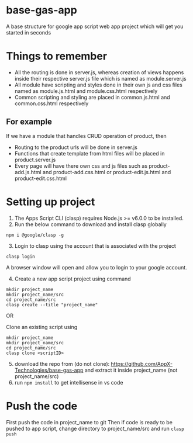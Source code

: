 # base-gas-app
A base structure for google app script web app project which will get you started in seconds

# Things to remember
- All the routing is done in server.js, whereas creation of views happens inside their respective server.js file which is named as module.server.js
- All module have scripting and styles done in their own js and css files named as module.js.html and module.css.html respectively
- Common scripting and styling are placed in common.js.html and common.css.html respectively

## For example
If we have a module that handles CRUD operation of product, then
- Routing to the product urls will be done in server.js
- Functions that create template from html files will be placed in product.server.js
- Every page will have there own css and js files such as product-add.js.html and product-add.css.html or product-edit.js.html and product-edit.css.html

# Setting up project
1. The Apps Script CLI (clasp) requires Node.js >= v6.0.0 to be installed.
2. Run the below command to download and install clasp globally
```
npm i @google/clasp -g
```
3. Login to clasp using the account that is associated with the project
```
clasp login
```
A browser window will open and allow you to login to your google account.

4. Create a new app script project using command
```
mkdir project_name
mkdir project_name/src
cd project_name/src
clasp create --title "project_name"
```

OR

Clone an existing script using
```
mkdir project_name
mkdir project_name/src
cd project_name/src
clasp clone <scriptID>
```

5. download the repo from (do not clone): https://github.com/AppX-Technologies/base-gas-app and extract it inside project_name (not project_name/src)
6. run ```npm install``` to get intellisense in vs code

# Push the code
First push the code in project_name to git
Then if code is ready to be pushed to app script, change directory to project_name/src and run ```clasp push``` 

